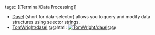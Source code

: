 tags:: [[Terminal/Data Processing]]

- [Dasel](https://daseldocs.tomwright.me/) (short for data-selector) allows you to query and modify data structures using selector strings.
- [TomWright/dasel](https://github.com/TomWright/dasel)
  @@html: <a href="https://github.com/TomWright/dasel/"><img src="https://github-readme-stats-astronomer.vercel.app/api/pin/?username=TomWright&repo=dasel&theme=tokyonight" alt="TomWright/dasel"/></a>@@